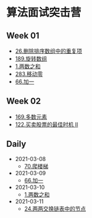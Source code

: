 # 算法面试突击营

## Week 01

- [26.删除排序数组中的重复项](./src/26.removeDuplicates/note.md)
- [189.旋转数组](./src/189.rotate/note.md)
- [1.两数之和](./src/1.twoSum/note.md)
- [283.移动零](./src/283.moveZeroes/note.md)
- [66.加一](./src/66.plusOne/note.md)

## Week 02

- [169.多数元素](src/169.majorityElement/note.md)
- [122.买卖股票的最佳时机 II](src/122.maxProfit/note.md)

## Daily

- 2021-03-08
  - [70.爬楼梯](./src/70.climbStairs/note.md)
- 2021-03-09
  - [66.加一](./src/66.plusOne/note.md)
- 2021-03-10
  - [1.两数之和](./src/1.twoSum/note.md)
- 2021-03-11
  - [24.两两交换链表中的节点](./src/24.swapPairs/note.md)
